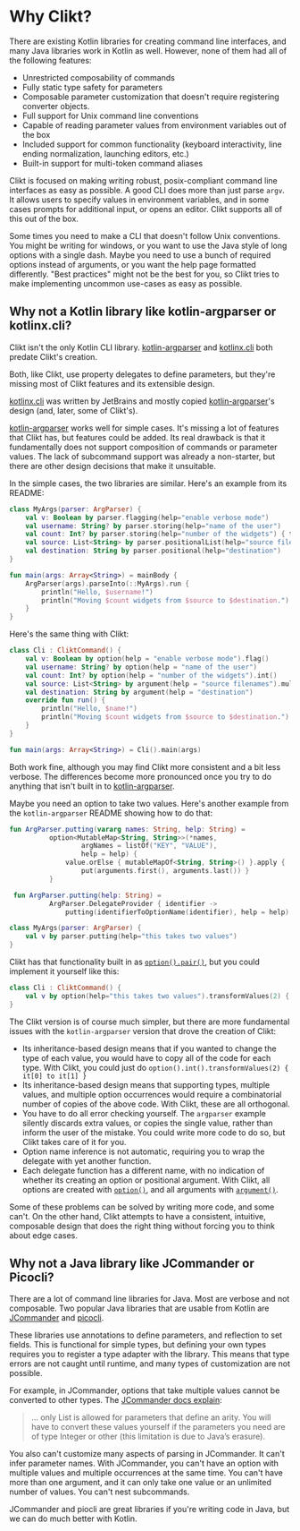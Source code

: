 # Why Clikt?

There are existing Kotlin libraries for creating command line interfaces,
and many Java libraries work in Kotlin as well. However, none of them
had all of the following features:

* Unrestricted composability of commands
* Fully static type safety for parameters
* Composable parameter customization that doesn't require registering converter objects.
* Full support for Unix command line conventions
* Capable of reading parameter values from environment variables out of the box
* Included support for common functionality (keyboard interactivity, line ending normalization, launching editors, etc.)
* Built-in support for multi-token command aliases

Clikt is focused on making writing robust, posix-compliant command line
interfaces as easy as possible. A good CLI does more than just parse
`argv`. It allows users to specify values in environment variables, and
in some cases prompts for additional input, or opens an editor. Clikt
supports all of this out of the box.

Some times you need to make a CLI that doesn't follow Unix conventions.
You might be writing for windows, or you want to use the Java style of
long options with a single dash. Maybe you need to use a bunch of
required options instead of arguments, or you want the help page
formatted differently. "Best practices" might not be the best for you,
so Clikt tries to make implementing uncommon use-cases as easy as
possible.

## Why not a Kotlin library like kotlin-argparser or kotlinx.cli?

Clikt isn't the only Kotlin CLI library. [kotlin-argparser][kotlin-argparser] and
[kotlinx.cli][kotlinx.cli] both predate Clikt's creation.

Both, like Clikt, use property delegates to define parameters, but they're missing most of Clikt
features and its extensible design.

[kotlinx.cli][kotlinx.cli] was written by JetBrains and mostly copied
[kotlin-argparser][kotlin-argparser]'s design (and, later, some of Clikt's).

[kotlin-argparser][kotlin-argparser] works well for simple cases. It's missing a lot of features
that Clikt has, but features could be added. Its real drawback is that it fundamentally does not
support composition of commands or parameter values. The lack of subcommand support was already a
non-starter, but there are other design decisions that make it unsuitable.

In the simple cases, the two libraries are similar. Here's an example
from its README:

```kotlin
class MyArgs(parser: ArgParser) {
    val v: Boolean by parser.flagging(help="enable verbose mode")
    val username: String? by parser.storing(help="name of the user")
    val count: Int? by parser.storing(help="number of the widgets") { toInt() }
    val source: List<String> by parser.positionalList(help="source filenames")
    val destination: String by parser.positional(help="destination")
}

fun main(args: Array<String>) = mainBody {
    ArgParser(args).parseInto(::MyArgs).run {
        println("Hello, $username!")
        println("Moving $count widgets from $source to $destination.")
    }
}
```

Here's the same thing with Clikt:

```kotlin
class Cli : CliktCommand() {
    val v: Boolean by option(help = "enable verbose mode").flag()
    val username: String? by option(help = "name of the user")
    val count: Int? by option(help = "number of the widgets").int()
    val source: List<String> by argument(help = "source filenames").multiple()
    val destination: String by argument(help = "destination")
    override fun run() {
        println("Hello, $name!")
        println("Moving $count widgets from $source to $destination.")
    }
}

fun main(args: Array<String>) = Cli().main(args)
```

Both work fine, although you may find Clikt more consistent and a bit
less verbose. The differences become more pronounced once you try to do
anything that isn't built in to [kotlin-argparser][kotlin-argparser].

Maybe you need an option to take two values. Here's another example from
the `kotlin-argparser` README showing how to do that:

```kotlin
fun ArgParser.putting(vararg names: String, help: String) =
          option<MutableMap<String, String>>(*names,
                  argNames = listOf("KEY", "VALUE"),
                  help = help) {
              value.orElse { mutableMapOf<String, String>() }.apply {
                  put(arguments.first(), arguments.last()) }
          }

 fun ArgParser.putting(help: String) =
          ArgParser.DelegateProvider { identifier ->
              putting(identifierToOptionName(identifier), help = help) }

class MyArgs(parser: ArgParser) {
    val v by parser.putting(help="this takes two values")
}
```

Clikt has that functionality built in as [`option().pair()`][pair],
but you could implement it yourself like this:

```kotlin
class Cli : CliktCommand() {
    val v by option(help="this takes two values").transformValues(2) { it[0] to it[1] }
}
```

The Clikt version is of course much simpler, but there are more
fundamental issues with the `kotlin-argparser` version that drove the
creation of Clikt:

* Its inheritance-based design means that if you wanted to change the type of each value, you would have to copy all of the code for each type. With Clikt, you could just do `option().int().transformValues(2) { it[0] to it[1] }`
* Its inheritance-based design means that supporting types, multiple values, and multiple option occurrences would require a combinatorial number of copies of the above code. With Clikt, these are all orthogonal.
* You have to do all error checking yourself. The `argparser` example silently discards extra values, or copies the single value, rather than inform the user of the mistake. You could write more code to do so, but Clikt takes care of it for you.
* Option name inference is not automatic, requiring you to wrap the delegate with yet another function.
* Each delegate function has a different name, with no indication of whether its creating an option or positional argument. With Clikt, all options are created with [`option()`][option], and all arguments with [`argument()`][argument].

Some of these problems can be solved by writing more code, and some
can't. On the other hand, Clikt attempts to have a consistent, intuitive,
composable design that does the right thing without forcing
you to think about edge cases.

## Why not a Java library like JCommander or Picocli?

There are a lot of command line libraries for Java. Most are verbose and
not composable. Two popular Java libraries that are usable from Kotlin are
[JCommander][JCommander] and [picocli][picocli].

These libraries use annotations to define parameters, and reflection to set
fields. This is functional for simple types, but defining your own types
requires you to register a type adapter with the library.
This means that type errors are not caught until runtime, and many types
of customization are not possible.

For example, in JCommander, options that take multiple values cannot be converted 
to other types. The [JCommander docs explain][jc_arity]:

> ... only List<String> is allowed for parameters that define an arity.
> You will have to convert these values yourself if the parameters you
> need are of type Integer or other (this limitation is due to Java’s
> erasure).

You also can't customize many aspects of parsing in JCommander. It can't
infer parameter names. With JCommander, you can't have an option with
multiple values and multiple occurrences at the same time. You can't have
more than one argument, and it can only take one value or an unlimited
number of values. You can't nest subcommands.

JCommander and piocli are great libraries if you're writing code in Java, but we can
do much better with Kotlin.


[argument]:         api/clikt/com.github.ajalt.clikt.parameters.arguments/argument.md
[jc_arity]:         http://jcommander.org/#_arities_multiple_values_for_parameters
[JCommander]:       http://jcommander.org/
[kotlin-argparser]: https://github.com/xenomachina/kotlin-argparser
[kotlinx.cli]:      https://github.com/Kotlin/kotlinx.cli
[option]:           api/clikt/com.github.ajalt.clikt.parameters.options/option.md
[pair]:             api/clikt/com.github.ajalt.clikt.parameters.options/pair.md
[picocli]:          https://picocli.info/
